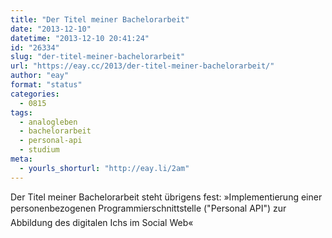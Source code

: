 ```yaml
---
title: "Der Titel meiner Bachelorarbeit"
date: "2013-12-10"
datetime: "2013-12-10 20:41:24"
id: "26334"
slug: "der-titel-meiner-bachelorarbeit"
url: "https://eay.cc/2013/der-titel-meiner-bachelorarbeit/"
author: "eay"
format: "status"
categories:
  - 0815
tags:
  - analogleben
  - bachelorarbeit
  - personal-api
  - studium
meta:
  - yourls_shorturl: "http://eay.li/2am"
---
```


Der Titel meiner Bachelorarbeit steht übrigens fest: »Implementierung einer personenbezogenen Programmierschnittstelle ("Personal API") zur Abbildung des digitalen Ichs im Social Web«
